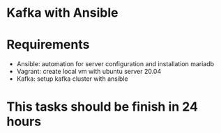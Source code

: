 # Kafka with Ansible

# Requirements
- Ansible: automation for server configuration and installation mariadb
- Vagrant: create local vm with ubuntu server 20.04
- Kafka: setup kafka cluster with ansible

# This tasks should be finish in 24 hours
